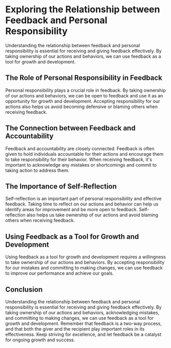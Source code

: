 # Exploring the Relationship between Feedback and Personal Responsibility

Understanding the relationship between feedback and personal responsibility is essential for receiving and giving feedback effectively. By taking ownership of our actions and behaviors, we can use feedback as a tool for growth and development.

The Role of Personal Responsibility in Feedback
-----------------------------------------------

Personal responsibility plays a crucial role in feedback. By taking ownership of our actions and behaviors, we can be open to feedback and use it as an opportunity for growth and development. Accepting responsibility for our actions also helps us avoid becoming defensive or blaming others when receiving feedback.

The Connection between Feedback and Accountability
--------------------------------------------------

Feedback and accountability are closely connected. Feedback is often given to hold individuals accountable for their actions and encourage them to take responsibility for their behavior. When receiving feedback, it's important to acknowledge any mistakes or shortcomings and commit to taking action to address them.

The Importance of Self-Reflection
---------------------------------

Self-reflection is an important part of personal responsibility and effective feedback. Taking time to reflect on our actions and behavior can help us identify areas for improvement and be more open to feedback. Self-reflection also helps us take ownership of our actions and avoid blaming others when receiving feedback.

Using Feedback as a Tool for Growth and Development
---------------------------------------------------

Using feedback as a tool for growth and development requires a willingness to take ownership of our actions and behaviors. By accepting responsibility for our mistakes and committing to making changes, we can use feedback to improve our performance and achieve our goals.

Conclusion
----------

Understanding the relationship between feedback and personal responsibility is essential for receiving and giving feedback effectively. By taking ownership of our actions and behaviors, acknowledging mistakes, and committing to making changes, we can use feedback as a tool for growth and development. Remember that feedback is a two-way process, and that both the giver and the recipient play important roles in its effectiveness. Keep striving for excellence, and let feedback be a catalyst for ongoing growth and success.
